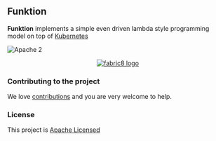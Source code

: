 ## Funktion

**Funktion** implements a simple even driven lambda style programming model on top of [Kubernetes](http://kubernetes.io)

![Apache 2](http://img.shields.io/badge/license-Apache%202-red.svg)

<p align="center">
  <a href="http://fabric8.io/">
  	<img src="https://raw.githubusercontent.com/fabric8io/fabric8/master/docs/images/cover/cover_small.png" alt="fabric8 logo"/>
  </a>
</p>

### Contributing to the project

We love [contributions](http://fabric8.io/contributing/index.html) and you are very welcome to help.

### License

This project is [Apache Licensed](license.txt)
